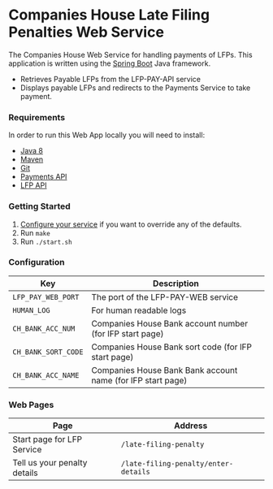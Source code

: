 # Companies House Late Filing Penalties Web Service
The Companies House Web Service for handling payments of LFPs. This application is written using the [Spring Boot](http://projects.spring.io/spring-boot/) Java framework.

- Retrieves Payable LFPs from the LFP-PAY-API service
- Displays payable LFPs and redirects to the Payments Service to take payment.

### Requirements
In order to run this Web App locally you will need to install:

- [Java 8](http://www.oracle.com/technetwork/java/javase/downloads/jdk8-downloads-2133151.html)
- [Maven](https://maven.apache.org/download.cgi)
- [Git](https://git-scm.com/downloads)
- [Payments API](https://github.com/companieshouse/payments.api.ch.gov.uk)
- [LFP API](https://github.com/companieshouse/lfp-pay-api)

### Getting Started

1. [Configure your service](#configuration) if you want to override any of the defaults.
1. Run `make`
1. Run `./start.sh`


### Configuration

Key                | Description
-------------------|------------------------------------
`LFP_PAY_WEB_PORT` |The port of the LFP-PAY-WEB service
`HUMAN_LOG`        |For human readable logs
`CH_BANK_ACC_NUM`  |Companies House Bank account number (for lFP start page)
`CH_BANK_SORT_CODE`|Companies House Bank sort code (for lFP start page)
`CH_BANK_ACC_NAME` |Companies House Bank Bank account name (for lFP start page)


### Web Pages

Page                                     | Address
-----------------------------------------|-----------------------------
Start page for LFP Service               | `/late-filing-penalty`
Tell us your penalty details             | `/late-filing-penalty/enter-details`
